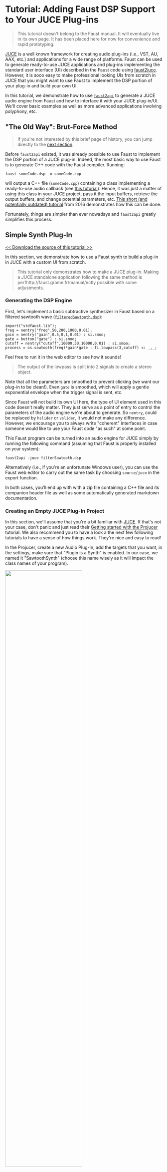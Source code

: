 # Tutorial: Adding Faust DSP Support to Your JUCE Plug-ins

> This tutorial doesn't belong to the Faust manual. It will eventually
live in its own page. It has been placed here for now for convenience and
rapid prototyping.

[JUCE](https://juce.com/) is a well known framework for creating audio plug-ins
(i.e., VST, AU, AAX, etc.) and applications for a wide range of platforms. 
Faust can be used to generate ready-to-use JUCE applications and plug-ins
implementing the standard user interface (UI) described in the Faust code using
[faust2juce](TODO). However, it is sooo easy to make professional looking UIs 
from scratch in JUCE that you might want to use Faust to implement the DSP
portion of your plug-in and build your own UI.

In this tutorial, we demonstrate how to use [`faust2api`](TODO) to generate 
a JUCE audio engine from Faust and how to interface it with your JUCE
plug-in/UI. We'll cover basic examples as well as more advanced applications
involving polyphony, etc.

## "The Old Way": Brut-Force Method 

> If you're not interested by this brief page of history, you can jump directly 
to the [next section](#simple-synth-plug-in).

Before `faust2api` existed, it was already possible to use Faust to implement
the DSP portion of a JUCE plug-in. Indeed, the most basic way to use Faust is
to generate C++ code with the Faust compiler. Running:

```
faust someCode.dsp -o someCode.cpp
```

will output a C++ file (`someCode.cpp`) containing a class implementing a
ready-to-use audio callback (see [this tutorial](TODO)). Hence, it was just
a matter of using this class in your JUCE project, pass it the input buffers, 
retrieve the output buffers, and change potential parameters, etc. 
[This short (and potentially outdated) tutorial](https://ccrma.stanford.edu/courses/256a-fall-2016/lectures/faust/)
from 2016 demonstrates how this can be done.
 
Fortunately, things are simpler than ever nowadays and `faust2api` greatly
simplifies this process.

## Simple Synth Plug-In

[<< Download the source of this tutorial >>](misc/juce/SawtoothSynth.zip)

In this section, we demonstrate how to use a Faust synth to build a plug-in
in JUCE with a custom UI from scratch.

> This tutorial only demonstrates how to make a JUCE plug-in. Making a JUCE
standalone application following the same method is perfhttp://faust.grame.fr/manual/ectly possible with 
some adjustments.

### Generating the DSP Engine

First, let's implement a basic subtractive synthesizer in Faust based on a
filtered sawtooth wave ([`filteredSawtooth.dsp`](misc/juce/filteredSawtooth.dsp)):

<!-- faust-run -->
```
import("stdfaust.lib");
freq = nentry("freq",50,200,1000,0.01);
gain = nentry("gain",0.5,0,1,0.01) : si.smoo;
gate = button("gate") : si.smoo;
cutoff = nentry("cutoff",10000,50,10000,0.01) : si.smoo;
process = os.sawtooth(freq)*gain*gate : fi.lowpass(3,cutoff) <: _,_;
```
<!-- /faust-run -->

Feel free to run it in the web editor to see how it sounds!

> The output of the lowpass is split into 2 signals to create a stereo
object.

Note that all the parameters are smoothed to prevent clicking (we want our
plug-in to be clean!). Even `gate` is smoothed, which will apply a gentle
exponential envelope when the trigger signal is sent, etc.

Since Faust will not build its own UI here, the type of UI element used in this
code doesn't really matter. They just serve as a point of entry to control the
parameters of the audio engine we're about to generate. So `nentry`, could be
replaced by `hslider` or `vslider`, it would not make any difference.
However, we encourage you to always write "coherent" interfaces in case
someone would like to use your Faust code "as such" at some point.

This Faust program can be turned into an audio engine for JUCE simply by
running the following command (assuming that Faust is properly installed on
your system):

```
faust2api -juce filterSawtooth.dsp
```

Alternatively (i.e., if you're an unfortunate Windows user), you can use the
Faust web editor to carry out the same task by choosing `source/juce` in the
export function.

In both cases, you'll end up with with a zip file containing a C++ file and
its companion header file as well as some automatically generated markdown
documentation. 

### Creating an Empty JUCE Plug-In Project

In this section, we'll assume that you're a bit familiar with 
[JUCE](https://juce.com/). If that's not your case, don't panic and just read
their [Getting started with the Projucer](https://docs.juce.com/master/tutorial_new_projucer_project.html)
tutorial. We also recommend you to have a look a the next few following 
tutorials to have a sense of how things work. They're nice and easy to read!

In the Projucer, create a new Audio Plug-In, add the targets that you want,
in the settings, make sure that "Plugin is a Synth" is enabled. In our case,
we named it "SawtoothSynth" (choose this name wisely as it will impact the
class names of your program).

<img src="img/juce/newPlugin.jpg" class="mx-auto d-block" width="70%">

Now, place `DspFaust.cpp` and `DspFaust.h` generated in the previous step in
the `Source` folder of your JUCE plug-in project. Then select these 2 files
in `Source` and drag them in the Projucer so that they become visible in the
`Source` tab:

<img src="img/juce/juceProject.jpg" class="mx-auto d-block" width="70%">

At this point, try to compile your plug-in and see if it runs. Remember that
JUCE now generates a "standalone plug-in" by default which is super convenient
to test things without having to open the plug-in in a third party application.

Let's now add our DspFaust object to the `PluginProcessor`. In 
`PluginProcessor.h`, include `DspFaust.h`:

```
#include "../JuceLibraryCode/JuceHeader.h"
#include "DspFaust.h"
```

and implement `DspFaust` in the private section of the `AudioProcessor` class:

```
private:
    DspFaust dspFaust;
    
    //==============================================================================
    JUCE_DECLARE_NON_COPYABLE_WITH_LEAK_DETECTOR (SawtoothSynthAudioProcessor)
``` 

In `PluginProcessor.cpp`, all we have to do is to call `dspFaust.start()` when
we want to start the Faust audio engine and `dspFaust.stop()` when we want to
stop it. No need to set the sampling rate or the buffer length, `dspFaust` takes
care of that for ya.

> Remember that the package generated by `faust2api` contains a documentation
of the generated API. Feel free to have a look at it to get a sense of what 
methods are available.

`dspFaust.start()` and `dspFaust.stop()` can be conveniently placed in the
constructor and destructor (respectively) of `SawtoothSynthAudioProcessor`:

```
SawtoothSynthAudioProcessor::SawtoothSynthAudioProcessor()
#ifndef JucePlugin_PreferredChannelConfigurations
     : AudioProcessor (BusesProperties()
                     #if ! JucePlugin_IsMidiEffect
                      #if ! JucePlugin_IsSynth
                       .withInput  ("Input",  AudioChannelSet::stereo(), true)
                      #endif
                       .withOutput ("Output", AudioChannelSet::stereo(), true)
                     #endif
                       )
#endif
{
  dspFaust.start();
}

SawtoothSynthAudioProcessor::~SawtoothSynthAudioProcessor()
{
  dspFaust.stop();
}
```

The default JUCE plug-in copies the input buffer in the output buffer. 
Therefore, make sure that the implementation of the `processBlock` method looks
like:

```
void SawtoothSynthAudioProcessor::processBlock (AudioBuffer<float>& buffer, MidiBuffer& midiMessages)
{
}
```

(empty).

We now want to control the parameters of our `dspFaust` object. For that, the 
`setParamValue` method can be used. Since we want to control the parameters
of our synth from the `PluginEditor`, we create a series of public methods
in `PluginProcessor` to control each parameter of our synth. In 
`PluginProcessor.h` this will look like:

```
public:
  void setFreq(float freq);
  void setGain(float gain);
  void setCutoff(float cutoff);
  void setGate(bool gate);
```

and the corresponding implementation in `PluginProcessor.cpp` will be:

```
void SawtoothSynthAudioProcessor::setFreq(float freq)
{
  dspFaust.setParamValue("/synth/freq",freq);
}

void SawtoothSynthAudioProcessor::setGain(float gain)
{
  dspFaust.setParamValue("/synth/gain",gain);
}

void SawtoothSynthAudioProcessor::setGate(bool gate)
{
  if(gate){
    dspFaust.setParamValue("/synth/gate",1);
  }
  else{
    dspFaust.setParamValue("/synth/gate",0);
  }
}

void SawtoothSynthAudioProcessor::setCutoff(float cutoff)
{
  dspFaust.setParamValue("/synth/cutoff",cutoff);
}
```
 
Hence, `setParamValue` has 2 arguments: the path of the parameter in the Faust
code, and its value. Note that a list of all the available parameters of the
Faust object of their corresponding path can be found in the markdown 
documentation of the package generated with `faust2api`.

That's it for the `PluginProcessor`! Easy isn't it ;)? Now, let's add a basic
interface to control this synth.

We add a series of sliders, button, and labels to the private section of
`SawtoothSynthAudioProcessorEditor` in `PluginEditor.h`:

```
private:
  Slider frequencySlider;
  Slider gainSlider;
  Slider cutoffSlider;
  ToggleButton onOffButton;
    
  Label frequencyLabel;
  Label gainLabel;
  Label cutoffLabel;
  Label onOffLabel;
``` 

and their corresponding implementation in `PluginEditor.cpp`:

```
SawtoothSynthAudioProcessorEditor::SawtoothSynthAudioProcessorEditor (SawtoothSynthAudioProcessor& p)
    : AudioProcessorEditor (&p), processor (p)
{
  setSize (800, 130);
  
  addAndMakeVisible (frequencySlider);
  frequencySlider.setRange (50.0, 5000.0);
  frequencySlider.setSkewFactorFromMidPoint (500.0);
  frequencySlider.setValue(300);
  frequencySlider.onValueChange = [this] {
    processor.setFreq(frequencySlider.getValue());  
  };

  addAndMakeVisible(frequencyLabel);
  frequencyLabel.setText ("Frequency", dontSendNotification);
  frequencyLabel.attachToComponent (&frequencySlider, true);
    
  addAndMakeVisible (gainSlider);
  gainSlider.setRange (0.0, 1.0);
  gainSlider.setValue(0.5);
  gainSlider.onValueChange = [this] { 
    processor.setGain(gainSlider.getValue()); 
  };
    
  addAndMakeVisible(gainLabel);
  gainLabel.setText ("Gain", dontSendNotification);
  gainLabel.attachToComponent (&gainSlider, true);
    
  addAndMakeVisible (cutoffSlider);
  cutoffSlider.setRange (50.0, 10000.0);
  cutoffSlider.setValue(5000.0);
  cutoffSlider.onValueChange = [this] { 
    processor.setCutoff(cutoffSlider.getValue()); 
  };
    
  addAndMakeVisible(cutoffLabel);
  cutoffLabel.setText ("Cutoff", dontSendNotification);
  cutoffLabel.attachToComponent (&cutoffSlider, true);
  
  addAndMakeVisible(onOffButton);
  onOffButton.onClick = [this] { 
    processor.setGate(onOffButton.getToggleState());
  };
    
  addAndMakeVisible(onOffLabel);
  onOffLabel.setText ("On/Off", dontSendNotification);
  onOffLabel.attachToComponent (&onOffButton, true);
}
```

The methods that we declared in the previous step are basically called to set
the value of the parameters of our DSP engine thanks to the `processor`
object.

The `resized` method must be implemented so that the various UI elements that 
we created actually have a size:

```
void SawtoothSynthAudioProcessorEditor::resized()
{
  const int sliderLeft = 80;
  frequencySlider.setBounds (sliderLeft, 10, getWidth() - sliderLeft - 20, 20);
  gainSlider.setBounds (sliderLeft, 40, getWidth() - sliderLeft - 20, 20);
  cutoffSlider.setBounds (sliderLeft, 70, getWidth() - sliderLeft - 20, 20);
  onOffButton.setBounds (sliderLeft, 100, getWidth() - sliderLeft - 20, 20);
}
``` 

Finally, make sure that you clean the implementation of the `paint` method
to get rid of the default ugly "Hello World":

```
void SawtoothSynthAudioProcessorEditor::paint (Graphics& g)
{
  g.fillAll (getLookAndFeel().findColour (ResizableWindow::backgroundColourId));
}
```

Note that the same approach can be used to create an audio effect: `DspFaust`
will take care of instantiating the input buffers, etc. so it should just
work right away as for this synth example.

Compile your plug-in and run it, it should look like this:

<img src="img/juce/plugin.jpg" class="mx-auto d-block" width="60%">

The goal of this section was just to show you how to integrate a Faust DSP
engine into a JUCE plug-in project and how to control it with a simple UI. 
Once again, JUCE is a powerful tool to implement sophisticated UI in a very
simple way. You'll find all the documentation you need on 
[their website](https://juce.com/) to start making beautiful plug-ins!

## Creating and Using a Polyphonic Faust DSP Object

[<< Download the source of this tutorial >>](misc/juce/SawtoothSynthPoly.zip)

In the second part of this tutorial, we demonstrate how to generate a polyphonic
DSP engine with `faust2api` and how to control it with the "standard" JUCE 
keyboard.

The following code is almost the same as the one used in the previous section,
except that [we declared a global effect using the `effect` standard variable](TODO)
([`filteredSawtoothPoly.dsp`](TODO)): 

<!-- faust-run -->
```
import("stdfaust.lib");
freq = nentry("freq",50,200,1000,0.01) : si.smoo;
gain = nentry("gain",0.5,0,1,0.01) : si.smoo;
gate = button("gate") : si.smoo;
cutoff = nentry("cutoff",10000,50,10000,0.01) : si.smoo;
process = os.sawtooth(freq)*gain*gate : fi.lowpass(3,cutoff) <: _,_ ;
effect = dm.zita_light;
```
<!-- /faust-run -->

Note that the `freq`, `gain`, and `gate` parameters are declared, which means
that this Faust program can be turned into a polyphonic synth (see the
[MIDI polyphonic documentation](TODO)). Hence, in the current configuration
multiple instances (voices) of `process` will be created and connected to a
single instance of `effect`.

A polyphonic DSP engine for JUCE can be generated from this code by running:

```
faust2api -juce -nvoices 12 filteredSawtoothPoly.dsp
``` 

where 12 is the maximum number of polyphonic voices (which can be changed
from the generated C++ code as well by changing the value of the `NVOICES` 
macro at the beginning of `DspFaust.cpp`). The same result can be achieved
using the [Faust web editor](https://faust.grame.fr/editor) and by choosing
`source/juce-poly` in the export function.

Create a new JUCE audio plug-in project with the same configuration than in
the previous section. Import the `DspFaust` files, create an instance of the
`DspFaust` object and call the `dspFaust.start()` and `dspFaust.stop()` methods
as we did before.

Our goal is to create a simple plug-in with the following interface:

<img src="img/juce/polyPlugin.jpg" class="mx-auto d-block" width="60%">

where the keyboard can be used to play several notes at the same time and
the "cutoff" slider can be used to change the cutoff frequency of the lowpass
filter of all active voices. This is an extremely primitive implementation
where only the messages from the UI keyboard are processed: we're just
doing this for the sake of the example. If you've never worked with keyboards 
and MIDI in JUCE, we strongly recommend you to read [this tutorial](https://docs.juce.com/master/tutorial_handling_midi_events.html).

In `PluginEditor.h`, let's first add the following inheritance to the 
`SawtoothSynthAudioProcessorEditor` class:

```
class SawtoothSynthAudioProcessorEditor  : 
  public AudioProcessorEditor, 
  private MidiInputCallback, 
  private MidiKeyboardStateListener
{
```

This is necessary to implement the MIDI callback and the keyboard (UI) listener.
This inheritance requires us to implement the following methods in the
private section of `PluginEditor.h`. We also add an instance of a UI keyboard
and its associated state as well as a slider and its label to control the
cutoff frequency of the lowpass:

```
private:
  void handleNoteOn (MidiKeyboardState*, int midiChannel, int midiNoteNumber, float velocity) override;
  void handleNoteOff (MidiKeyboardState*, int midiChannel, int midiNoteNumber, float /*velocity*/) override;
  void handleIncomingMidiMessage (MidiInput* source, const MidiMessage& message) override;
  
  MidiKeyboardState keyboardState;   
  MidiKeyboardComponent keyboardComponent; 
    
  Slider cutoffSlider;
  Label cutoffLabel;
``` 

In `PluginEditor.cpp`, we can add the keyboard and the slider to the constructor:

```
SawtoothSynthAudioProcessorEditor::SawtoothSynthAudioProcessorEditor (SawtoothSynthAudioProcessor& p)
  : AudioProcessorEditor (&p), processor (p), keyboardComponent (keyboardState, MidiKeyboardComponent::horizontalKeyboard)
{
  setSize (800, 150);
    
  addAndMakeVisible (keyboardComponent);
  keyboardState.addListener (this);
    
  addAndMakeVisible (cutoffSlider);
  cutoffSlider.setRange (50.0, 10000.0);
  cutoffSlider.setValue(5000.0);
  cutoffSlider.onValueChange = [this] { 
    processor.setCutoff(cutoffSlider.getValue()); 
  };
    
  addAndMakeVisible(cutoffLabel);
  cutoffLabel.setText ("Cutoff", dontSendNotification);
  cutoffLabel.attachToComponent (&cutoffSlider, true);
}
```

and we must de-allocate the keyboard state listener in the destructor:

```
SawtoothSynthAudioProcessorEditor::~SawtoothSynthAudioProcessorEditor()
{
  keyboardState.removeListener(this);
}
``` 

The implementation of the `setCutoff` method is detailed later in this tutorial
and is very similar to the one described in the previous section.

We also need to define the size of the various elements in the interface
(as we did before):

```
void SawtoothSynthAudioProcessorEditor::resized()
{
  const int sliderLeft = 80;
  keyboardComponent.setBounds (10,10,getWidth()-30,100);
  cutoffSlider.setBounds (sliderLeft, 120, getWidth() - sliderLeft - 20, 20);
}
```

MIDI messages are retrieved from the keyboard simply by implementing the
following inherited methods:

```
void SawtoothSynthAudioProcessorEditor::handleIncomingMidiMessage (MidiInput* source, const MidiMessage& message) {}

void SawtoothSynthAudioProcessorEditor::handleNoteOn (MidiKeyboardState*, int midiChannel, int midiNoteNumber, float velocity)
{
  processor.keyOn(midiNoteNumber,int(127*velocity));
}

void SawtoothSynthAudioProcessorEditor::handleNoteOff (MidiKeyboardState*, int midiChannel, int midiNoteNumber, float /*velocity*/)
{
  processor.keyOff(midiNoteNumber);
}
```

The implementation of the `keyOn` and `keyOff` methods is detailed below.

On the `PluginProcessor` side, the following methods must be declared in 
`PluginProcessor.h`:

```
void keyOn(int pitch, int  velocity);
void keyOff(int pitch);
void setCutoff(float cutoff);
```

They are the ones that were used in the previous steps.

Their corresponding implementation in `PluginProcessor.cpp` is very straight
forward:

```
void SawtoothSynthAudioProcessor::keyOn(int pitch, int velocity)
{
  dspFaust.keyOn(pitch,velocity);
}

void SawtoothSynthAudioProcessor::keyOff(int pitch)
{
  dspFaust.keyOff(pitch);
}

void SawtoothSynthAudioProcessor::setCutoff(float cutoff)
{
  dspFaust.setParamValue("/Sequencer/DSP1/Polyphonic/Voices/synth/cutoff",cutoff);
}
```

`keyOn` and `keyOff` are methods from `DspFaust` that can be used to trigger
and stop a note. `keyOn` will allocate a new voice, convert its `pitch` 
parameter into a frequency that will be sent automatically to the Faust `freq` 
parameter, `velocity` is converted to a level that will be sent to the `gain` 
parameter, and the `gate` parameter is set to 1. Inversely, `keyOff` sets 
`gate` to 0 and waits for t60 to be reached to de-allocate the current voice.

`keyOn` returns a voice ID whose type is `unsigned long`. This ID can then
be used to change the parameter of a specific voice. We're not using this
functionality in the example presented in this tutorial but here is how this
would work:

```
unsigned long voiceID = dspFaust.keyOn(60,110);
dspFaust.setVoiceParamValue("/synth/cutoff",voiceID,378);
```

Note that voices can also be allocated directly without using `keyOn` and 
`keyOff` with the `newVoice` and the `deleteVoice` methods:

```
unsigned long voiceID = dspFaust.newVoice();
dspFaust.setVoiceParamValue("/synth/gate",voiceID,1);
// do something...
dspFaust.deleteVoice(voiceID);
```

Using `setParamValue` as we're doing in the current example, we can set the
value of a parameter for all the voices of the DSP engine. Unlike
`setVoiceParamValue`, the parameter path must be the complete path provided
in the README of the DSP package generated with `faust2api`. So once again,
for `setVoiceParamValue`, the short path is enough but for `setParamValue`,
the complete path is needed.

You might wonder why the path is much more complex with a polyphonic DSP
engine than with a regular one. `Sequencer` is the full object (poly synth + 
effect), `DSP1` is the synth (`DSP2` is the effect), `Polyphonic` is the 
polyphonic layer of the object, and finally `Voices` addresses all the voices 
at once.

That's it folks! Try to compile and run your plug-in, it should just work. Of
course, things could be significantly improved here but at this point, you
should be able to sail on your own.  
